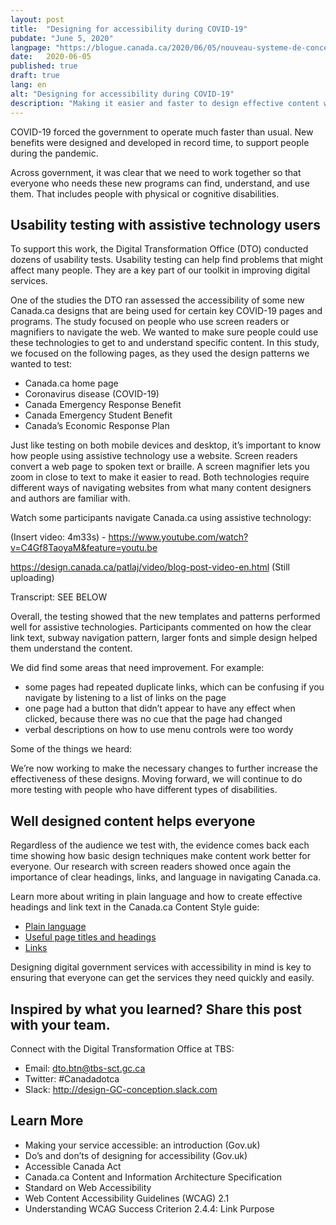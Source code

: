 ```yaml
---
layout: post
title:  "Designing for accessibility during COVID-19"
pubdate: "June 5, 2020"
langpage: "https://blogue.canada.ca/2020/06/05/nouveau-systeme-de-conception.html"
date:   2020-06-05
published: true
draft: true
lang: en
alt: "Designing for accessibility during COVID-19"
description: "Making it easier and faster to design effective content within a coherent digital experience."
---
```


COVID-19 forced the government to operate much faster than usual. New benefits were designed and developed in record time, to support people during the pandemic. 

Across government, it was clear that we need to work together so that everyone who needs these new programs can find, understand, and use them. That includes people with physical or cognitive disabilities. 

## Usability testing with assistive technology users

To support this work, the Digital Transformation Office (DTO) conducted dozens of usability tests. Usability testing can help find problems that might affect many people. They are a key part of our toolkit in improving digital services. 

One of the studies the DTO ran assessed the accessibility of some new Canada.ca designs that are being used for certain key COVID-19 pages and programs. The study focused on people who use screen readers or magnifiers to navigate the web.  We wanted to make sure people could use these technologies to get to and understand specific content. In this study, we focused on the following pages, as they used the design patterns we wanted to test:

* Canada.ca home page
* Coronavirus disease (COVID-19) 
* Canada Emergency Response Benefit 
* Canada Emergency Student Benefit 
* Canada’s Economic Response Plan

Just like testing on both mobile devices and desktop, it’s important to know how people using assistive technology use a website. Screen readers convert a web page to spoken text or braille. A screen magnifier lets you zoom in close to text to make it easier to read. Both technologies require different ways of navigating websites from what many content designers and authors are familiar with.
 
Watch some participants navigate Canada.ca using assistive technology:

(Insert video: 4m33s) - 
https://www.youtube.com/watch?v=C4Gf8TaoyaM&feature=youtu.be

https://design.canada.ca/patlaj/video/blog-post-video-en.html (Still uploading)

Transcript:
SEE BELOW


Overall, the testing showed that the new templates and patterns performed well for assistive technologies. Participants commented on how the clear link text, subway navigation pattern, larger fonts and simple design helped them understand the content.

We did find some areas that need improvement. For example:
* some pages had repeated duplicate links, which can be confusing if you navigate by listening to a list of links on the page
* one page had a button that didn’t appear to have any effect when clicked, because there was no cue that the page had changed 
* verbal descriptions on how to use menu controls were too wordy

Some of the things we heard:



We’re now working to make the necessary changes to further increase the effectiveness of these designs. Moving forward, we will continue to do more testing with people who have different types of disabilities. 

## Well designed content helps everyone

Regardless of the audience we test with, the evidence comes back each time showing how basic design techniques make content work better for everyone. Our research with screen readers showed once again the importance of clear headings, links, and language in navigating Canada.ca. 

Learn more about writing in plain language and how to create effective headings and link text in the Canada.ca Content Style guide:
* [Plain language](https://www.canada.ca/en/treasury-board-secretariat/services/government-communications/canada-content-style-guide.html#toc6) 
* [Useful page titles and headings](https://www.canada.ca/en/treasury-board-secretariat/services/government-communications/canada-content-style-guide.html#wp5-1)
* [Links](https://www.canada.ca/en/treasury-board-secretariat/services/government-communications/canada-content-style-guide.html#toc11)

Designing digital government services with accessibility in mind is key to ensuring that everyone can get the services they need quickly and easily. 

## Inspired by what you learned? Share this post with your team.
Connect with the Digital Transformation Office at TBS:
* Email: dto.btn@tbs-sct.gc.ca
* Twitter: #Canadadotca
* Slack: http://design-GC-conception.slack.com

## Learn More

* Making your service accessible: an introduction (Gov.uk)
* Do’s and don’ts of designing for accessibility (Gov.uk)
* Accessible Canada Act
* Canada.ca Content and Information Architecture Specification
* Standard on Web Accessibility
* Web Content Accessibility Guidelines (WCAG) 2.1
* Understanding WCAG Success Criterion 2.4.4: Link Purpose

